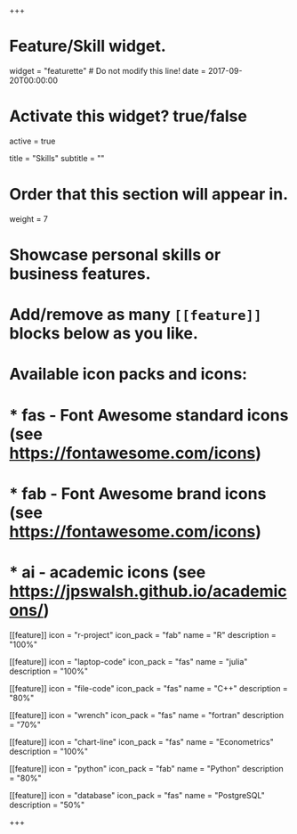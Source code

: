 +++
# Feature/Skill widget.
widget = "featurette"  # Do not modify this line!
date = 2017-09-20T00:00:00

# Activate this widget? true/false
active = true

title = "Skills"
subtitle = ""

# Order that this section will appear in.
weight = 7

# Showcase personal skills or business features.
# 
# Add/remove as many `[[feature]]` blocks below as you like.
# 
# Available icon packs and icons:
# * fas - Font Awesome standard icons (see https://fontawesome.com/icons)
# * fab - Font Awesome brand icons (see https://fontawesome.com/icons)
# * ai - academic icons (see https://jpswalsh.github.io/academicons/)

[[feature]]
  icon = "r-project"
  icon_pack = "fab"
  name = "R"
  description = "100%"

[[feature]]
  icon = "laptop-code"
  icon_pack = "fas"
  name = "julia"
  description = "100%"

[[feature]]
  icon = "file-code"
  icon_pack = "fas"
  name = "C++"
  description = "80%"  

[[feature]]
  icon = "wrench"
  icon_pack = "fas"
  name = "fortran"
  description = "70%"
  
[[feature]]
  icon = "chart-line"
  icon_pack = "fas"
  name = "Econometrics"
  description = "100%"  
  
[[feature]]
  icon = "python"
  icon_pack = "fab"
  name = "Python"
  description = "80%"

[[feature]]
  icon = "database"
  icon_pack = "fas"
  name = "PostgreSQL"
  description = "50%"

+++
